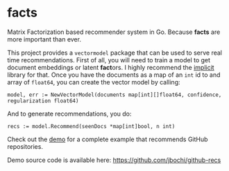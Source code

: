 # facts
Matrix Factorization based recommender system in Go. Because **facts** are more important than ever.

This project provides a `vectormodel` package that can be used to serve real time recommendations. First of all, you will need to train a model to get document embeddings or latent **fact**ors. I highly recommend the [implicit](https://github.com/benfred/implicit) library for that. Once you have the documents as a map of an `int` id to and array of `float64`, you can create the vector model by calling:

`model, err := NewVectorModel(documents map[int][]float64, confidence, regularization float64)`

And to generate recommendations, you do:

`recs := model.Recommend(seenDocs *map[int]bool, n int)`


Check out the [demo](https://github-recs.appspot.com/) for a complete example that recommends GitHub repositories.

Demo source code is available here: https://github.com/jbochi/github-recs
